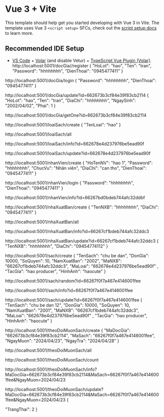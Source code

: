 # Vue 3 + Vite

This template should help get you started developing with Vue 3 in Vite. The template uses Vue 3 `<script setup>` SFCs, check out the [script setup docs](https://v3.vuejs.org/api/sfc-script-setup.html#sfc-script-setup) to learn more.

## Recommended IDE Setup

- [VS Code](https://code.visualstudio.com/) + [Volar](https://marketplace.visualstudio.com/items?itemName=Vue.volar) (and disable Vetur) + [TypeScript Vue Plugin (Volar)](https://marketplace.visualstudio.com/items?itemName=Vue.vscode-typescript-vue-plugin).
  <!-- dangky u -->
  http://localhost:5001/docGia//register
  {
  "HoLot": "hao", "Ten": "tran", "Password": "hhhhhhhh", "DienThoai": "0945477411"
  }

<!-- dangnhapu -->

http://localhost:5001/docGia/login
{
"Password": "hhhhhhhh", "DienThoai": "0945477411"
}

<!-- up u -->

http://localhost:5001/docGia/update?id=662673b3cf84e39f83cb2114
{
"HoLot": "hao", "Ten": "tran", "DiaChi": "hhhhhhhh", "NgaySinh": "2002/04/02", "Phai": 1
}

<!-- getone -->

http://localhost:5001/docGia/getOne?id=662673b3cf84e39f83cb2114

<!-- them loai -->

http://localhost:5001/loaiSach/create
{
"TenLoai": "hao"
}

<!-- all loai sach -->

http://localhost:5001/loaiSach/all

<!-- lay 1 loai sach -->

http://localhost:5001/loaiSach/info?id=662678e4d237976be5ead90f

<!-- cap nhat loai -->

http://localhost:5001/loaiSach/update?id=662678e4d237976be5ead90f

<!-- nhan vien -->

http://localhost:5001/nhanVien/create
{
"HoTenNV": "hao 1",
"Password": "hhhhhhhh",
"ChucVu": "Nhân viên",
"DiaChi": "can tho",
"DienThoai": "0945477411"
}

<!-- login nv -->

http://localhost:5001/nhanVien/login
{
"Password": "hhhhhhhh",
"DienThoai": "0945477411"
}

<!-- get i4 nv -->

http://localhost:5001/nhanVien/info?id=66267bd0bdeb744afc32ddbf

<!-- nxb -->

http://localhost:5001/nhaXuatBan/create
{
"TenNXB": "hhhhhhhh",
"DiaChi": "0945477411"
}

<!-- all nxb -->

http://localhost:5001/nhaXuatBan/all

<!-- info nxb -->

http://localhost:5001/nhaXuatBan/info?id=66267cf1bdeb744afc32ddc3

<!-- up nxb -->

http://localhost:5001/nhaXuatBan/update?id=66267cf1bdeb744afc32ddc3
{
"TenNXB": "hhhhhhhh",
"DiaChi": "09454774112"
}

<!-- sach -->

http://localhost:5001/sach/create
{
"TenSach": "chu be dan",
"DonGia": 10000,
"SoQuyen": 10,
"NamXuatBan": "2002",
"MaNXB": "66267cf1bdeb744afc32ddc3",
"MaLoai": "662678e4d237976be5ead90f" ,
"TacGia": "hao producer",
"HinhAnh": "haocute"
}

<!-- ay sp tru id -->

http://localhost:5001/sach/random?id=66267f0f7a467e4146001fee

<!-- info -->

http://localhost:5001/sach/info?id=66267f0f7a467e4146001fee

<!-- up sach -->

http://localhost:5001/sach/update?id=66267f0f7a467e4146001fee
{
"TenSach": "chu be dan 12",
"DonGia": 10000,
"SoQuyen": 10,
"NamXuatBan": "2001",
"MaNXB": "66267cf1bdeb744afc32ddc3",
"MaLoai": "662678e4d237976be5ead90f" ,
"TacGia": "hao producer",
"HinhAnh": "haocute"
}

<!-- tao phieu -->

http://localhost:5001/theoDoiMuonSach/create
{
"MaDocGia": "662673b3cf84e39f83cb2114",
"MaSach": "66267f0f7a467e4146001fee",
"NgayMuon": "2024/04/23",
"NgayTra": "2024/04/28"
}

<!-- all -->

http://localhost:5001/theoDoiMuonSach/all

<!-- dem sl -->

http://localhost:5001/theoDoiMuonSach/count

<!-- lay 1 phieu -->

http://localhost:5001/theoDoiMuonSach/info?MaDocGia=662673b3cf84e39f83cb2114&MaSach=66267f0f7a467e4146001fee&NgayMuon=2024/04/23

<!-- up pm -->

http://localhost:5001/theoDoiMuonSach/update?MaDocGia=662673b3cf84e39f83cb2114&MaSach=66267f0f7a467e4146001fee&NgayMuon=2024/04/23
{

"TrangThai": 2
}
